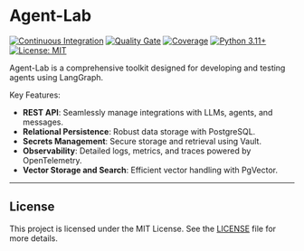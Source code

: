 # Agent-Lab

[![Continuous Integration](https://github.com/bsantanna/agent-lab/actions/workflows/build.yml/badge.svg)](https://github.com/bsantanna/agent-lab/actions/workflows/build.yml)
[![Quality Gate](https://sonarcloud.io/api/project_badges/measure?project=bsantanna_agent-lab&metric=alert_status)](https://sonarcloud.io/dashboard?id=bsantanna_agent-lab)
[![Coverage](https://sonarcloud.io/api/project_badges/measure?project=bsantanna_agent-lab&metric=coverage)](https://sonarcloud.io/summary/new_code?id=bsantanna_agent-lab)
[![Python 3.11+](https://img.shields.io/badge/python-3.11+-blue.svg)](https://www.python.org/downloads/)
[![License: MIT](https://img.shields.io/badge/License-MIT-blue.svg)](doc/LICENSE.md)

Agent-Lab is a comprehensive toolkit designed for developing and testing agents using LangGraph.

Key Features:
- **REST API**: Seamlessly manage integrations with LLMs, agents, and messages.
- **Relational Persistence**: Robust data storage with PostgreSQL.
- **Secrets Management**: Secure storage and retrieval using Vault.
- **Observability**: Detailed logs, metrics, and traces powered by OpenTelemetry.
- **Vector Storage and Search**: Efficient vector handling with PgVector.

---

## License

This project is licensed under the MIT License. See
the [LICENSE](doc/LICENSE.md)
file for
more details.

